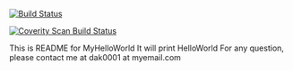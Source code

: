 [![Build Status](https://secure.travis-ci.org/daksheshvyas/MyHelloWorld.png?branch=master)](http://travis-ci.org/daksheshvyas/MyHelloWorld)

[![Coverity Scan Build Status](https://scan.coverity.com/projects/630/badge.svg)](https://scan.coverity.com/projects/630)

This is README for MyHelloWorld
It will print HelloWorld
For any question, please contact me at dak0001 at myemail.com

